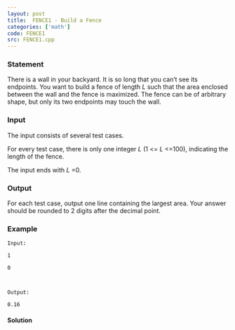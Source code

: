 ```yaml
---
layout: post
title:  FENCE1 - Build a Fence
categories: ['math']
code: FENCE1
src: FENCE1.cpp
---
```


### **Statement**

There is a wall in your backyard. It is so long that you can’t see its
endpoints. You want to build a fence of length _L_ such that the area enclosed
between the wall and the fence is maximized. The fence can be of arbitrary
shape, but only its two endpoints may touch the wall.

### Input

The input consists of several test cases.

For every test case, there is only one integer _L_ (1 <= _L_ <=100),
indicating the length of the fence.

The input ends with _L_ =0.

### Output

For each test case, output one line containing the largest area. Your answer
should be rounded to 2 digits after the decimal point.

### Example

    
    
    Input:
    1
    0
    
    Output:
    0.16



#### **Solution**




